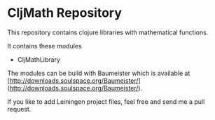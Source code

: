 CljMath Repository
==================

This repository contains clojure libraries with mathematical functions.

It contains these modules
 * CljMathLibrary

The modules can be build with Baumeister which is available at [http://downloads.soulspace.org/Baumeister/] (http://downloads.soulspace.org/Baumeister/).

If you like to add Leiningen project files, feel free and send me a pull
request.



